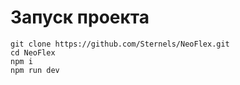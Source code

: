 # Запуск проекта
```
git clone https://github.com/Sternels/NeoFlex.git
cd NeoFlex
npm i
npm run dev
```
